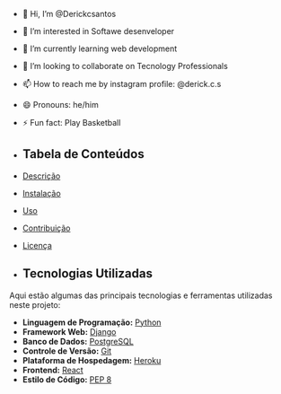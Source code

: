 - 👋 Hi, I’m @Derickcsantos
- 👀 I’m interested in Softawe desenveloper
- 🌱 I’m currently learning web development
- 💞️ I’m looking to collaborate on Tecnology Professionals
- 📫 How to reach me by instagram profile: @derick.c.s
- 😄 Pronouns: he/him
- ⚡ Fun fact: Play Basketball

- ## Tabela de Conteúdos
- [Descrição](#descrição)
- [Instalação](#instalação)
- [Uso](#uso)
- [Contribuição](#contribuição)
- [Licença](#licença)

- ## Tecnologias Utilizadas

Aqui estão algumas das principais tecnologias e ferramentas utilizadas neste projeto:

- **Linguagem de Programação:** [Python](https://www.python.org/)
- **Framework Web:** [Django](https://www.djangoproject.com/)
- **Banco de Dados:** [PostgreSQL](https://www.postgresql.org/)
- **Controle de Versão:** [Git](https://git-scm.com/)
- **Plataforma de Hospedagem:** [Heroku](https://www.heroku.com/)
- **Frontend:** [React](https://reactjs.org/)
- **Estilo de Código:** [PEP 8](https://www.python.org/dev/peps/pep-0008/)

<!---
Derickcsantos/Derickcsantos is a ✨ special ✨ repository because its `README.md` (this file) appears on your GitHub profile.
You can click the Preview link to take a look at your changes.
--->
